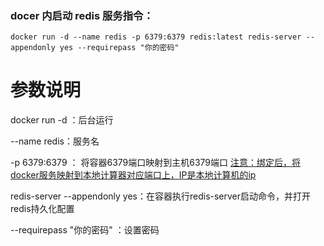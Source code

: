 ### docer 内启动 redis 服务指令：
  ``` docker run -d --name redis -p 6379:6379 redis:latest redis-server --appendonly yes --requirepass "你的密码" ```
  # 参数说明
  docker run -d ：后台运行

  --name redis：服务名

  -p 6379:6379    ： 将容器6379端口映射到主机6379端口  <a href="">注意：绑定后，将docker服务映射到本地计算器对应端口上，IP是本地计算机的ip</a>

  redis-server --appendonly yes：在容器执行redis-server启动命令，并打开redis持久化配置

  --requirepass "你的密码" ：设置密码

